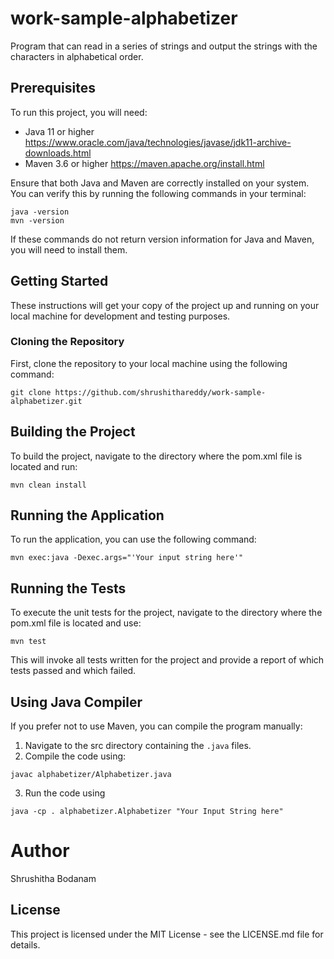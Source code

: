 # work-sample-alphabetizer
Program that can read in a series of strings and output the strings with the characters in alphabetical order.

## Prerequisites
To run this project, you will need:
- Java 11 or higher
https://www.oracle.com/java/technologies/javase/jdk11-archive-downloads.html
- Maven 3.6 or higher
https://maven.apache.org/install.html

Ensure that both Java and Maven are correctly installed on your system. You can verify this by running the following commands in your terminal:

```
java -version
mvn -version
```
If these commands do not return version information for Java and Maven, you will need to install them.


## Getting Started
These instructions will get your copy of the project up and running on your local machine for development and testing purposes.

### Cloning the Repository
First, clone the repository to your local machine using the following command:
```
git clone https://github.com/shrushithareddy/work-sample-alphabetizer.git
```

## Building the Project
To build the project, navigate to the directory where the pom.xml file is located and run:
```
mvn clean install
```
## Running the Application
To run the application, you can use the following command:
```
mvn exec:java -Dexec.args="'Your input string here'"
```

## Running the Tests

To execute the unit tests for the project, navigate to the directory where the pom.xml file is located and use:
```
mvn test
```
This will invoke all tests written for the project and provide a report of which tests passed and which failed.


## Using Java Compiler
If you prefer not to use Maven, you can compile the program manually:

1. Navigate to the src directory containing the `.java` files.
2. Compile the code using:
```
javac alphabetizer/Alphabetizer.java
```
3. Run the code using 
```
java -cp . alphabetizer.Alphabetizer "Your Input String here"
```

# Author

Shrushitha Bodanam

## License

This project is licensed under the MIT License - see the LICENSE.md file for details.










